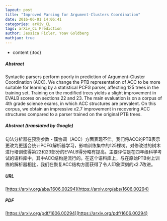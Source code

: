 ```yaml
---
layout: post
title: "Improved Parsing for Argument-Clusters Coordination"
date: 2016-06-01 14:06:41
categories: arXiv_CL
tags: arXiv_CL Prediction
author: Jessica Ficler, Yoav Goldberg
mathjax: true
---
```


* content
{:toc}

##### Abstract
Syntactic parsers perform poorly in prediction of Argument-Cluster Coordination (ACC). We change the PTB representation of ACC to be more suitable for learning by a statistical PCFG parser, affecting 125 trees in the training set. Training on the modified trees yields a slight improvement in EVALB scores on sections 22 and 23. The main evaluation is on a corpus of 4th grade science exams, in which ACC structures are prevalent. On this corpus, we obtain an impressive x2.7 improvement in recovering ACC structures compared to a parser trained on the original PTB trees.

##### Abstract (translated by Google)
句法分析器在预测参数 - 簇协调（ACC）方面表现不佳。我们将ACC的PTB表示更改为更适合统计PCFG解析器学习，影响训练集中的125棵树。对修改过的树木进行培训使得第22和23部分的EVALB得分略有提高。主要评估是在四年级科学考试的语料库中，其中ACC结构是流行的。在这个语料库上，与在原始PTB树上训练的解析器相比，我们在恢复ACC结构方面获得了令人印象深刻的x2.7改进。

##### URL
[https://arxiv.org/abs/1606.00294](https://arxiv.org/abs/1606.00294)

##### PDF
[https://arxiv.org/pdf/1606.00294](https://arxiv.org/pdf/1606.00294)

